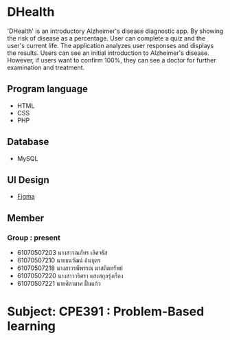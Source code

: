 # DHealth
'DHealth' is an introductory Alzheimer's disease diagnostic app. By showing the risk of disease as a percentage. User can complete a quiz and the user's current life. The application analyzes user responses and displays the results. Users can see an initial introduction to Alzheimer's disease. However, if users want to confirm 100%, they can see a doctor for further examination and treatment.

## Program language
- HTML
- CSS
- PHP

## Database
- MySQL

## UI Design
- [Figma](https://www.figma.com/file/811BXEIGt1gcQ9yfkFyn19/web-app?node-id=1%3A4)

## Member
### Group : present 
- 61070507203	นางสาวณภัทร เลิศจรัส
- 61070507210	นายธนวัฒน์ อ้นบุตร
- 61070507218	นางสาวรพีพรรณ มาสถิตทรัพย์
- 61070507220	นางสาววริศรา แสงสกุลรุ่งเรือง
- 61070507221	นายศิลามาศ ฝั้นแก้ว

# Subject: CPE391 : Problem-Based learning


